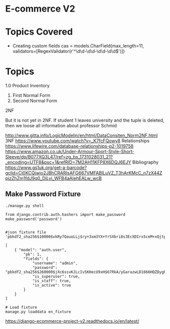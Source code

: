# E-commerce V2





# Topics Covered

- Creating custom fields 
cas = models.CharField(max_length=11, validators=[RegexValidator(r'^\d\d-\d\d-\d\d-\d\d$')])




# Topics

1.0 Product Inventory

1. First Normal Form
2. Second Normal Form



2NF

But it is not yet in 2NF. If student 1 leaves university and the tuple is deleted, then we loose all information about professor Schmid

http://www.gitta.info/LogicModelin/en/html/DataConsiten_Norm2NF.html
3NF
https://www.youtube.com/watch?v=_K7fcFQowy8
Relationships
https://www.lifewire.com/database-relationships-p2-1019758
https://www.amazon.co.uk/Under-Armour-Sport-Style-Short-Sleeve/dp/B077XQ3L47/ref=zg_bs_1731028031_21?_encoding=UTF8&psc=1&refRID=7M2AH11KFP8X6DQJ6EJY
Bibliography
https://www.gs1uk.org/get-a-barcode?gclid=Cj0KCQjwjo2JBhCRARIsAFG667VMFABlLuVZ_T3hArKMcC_n7zX44ZpjzZhZm1fdJ9q0_DiLyi_WFB4aAlehEALw_wcB




Make Password Fixture
---
```
./manage.py shell

from django.contrib.auth.hashers import make_password
make_password('password')


#json fixture file
'pbkdf2_sha256$10000$vkRy7QauoLLj$ry+3xm3YX+YrSXbri8s3EcXDIrx5ceM+xQjtpLdw2oE='

[
    { "model": "auth.user",
        "pk": 1,
        "fields": {
            "username": "admin",
            "password": "pbkdf2_sha256$260000$jXc6ssvKJLcIvSKHecU9xH$67RkA/yGarazwLD1666HQZDygbIu2V6i1x2yFBVGk/0="
            "is_superuser": true,
            "is_staff": true,
            "is_active": true
        }
    }
]

# Load fixture
manage.py loaddata en_fixture
```


https://django-ecommerce-project-v2.readthedocs.io/en/latest/